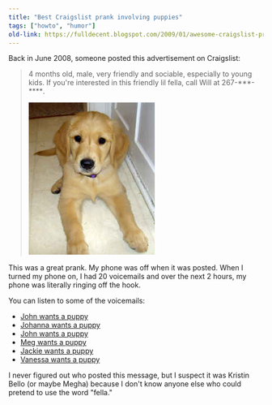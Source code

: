 ```yaml
---
title: "Best Craigslist prank involving puppies"
tags: ["howto", "humor"]
old-link: https://fulldecent.blogspot.com/2009/01/awesome-craigslist-prank.html
---
```


Back in June 2008, someone posted this advertisement on Craigslist:

> 4 months old, male, very friendly and sociable, especially to young kids. If you're interested in this friendly lil fella, call Will at 267-\*\*\*-\*\*\*\*.
>
> ![Puppy](assets/images/2009-01-29-awesome-craigslist-prank.jpg)

This was a great prank. My phone was off when it was posted. When I turned my phone on, I had 20 voicemails and over the next 2 hours, my phone was literally ringing off the hook.

You can listen to some of the voicemails:

- [John wants a puppy](https://phor.net/media/vm1.mp3)
- [Johanna wants a puppy](https://phor.net/media/vm2.mp3)
- [John wants a puppy](https://phor.net/media/vm3.mp3)
- [Meg wants a puppy](https://phor.net/media/vm4.mp3)
- [Jackie wants a puppy](https://phor.net/media/vm5.mp3)
- [Vanessa wants a puppy](https://phor.net/media/vm6.mp3)

I never figured out who posted this message, but I suspect it was Kristin Bello (or maybe Megha) because I don't know anyone else who could pretend to use the word "fella."